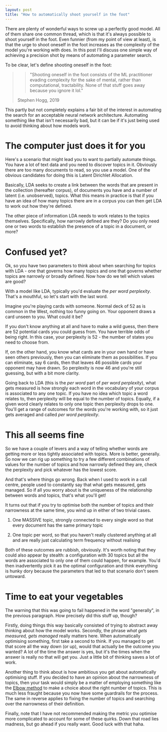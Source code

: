 ```yaml
---
layout: post
title: "How to automatically shoot yourself in the foot"
---
```


There are plenty of wonderful ways to screw up a perfectly good model. All of them share one common thread, which is that it's always possible to shoot yourself in the foot. Even funnier (from my point of view at least), is that the urge to shoot oneself in the foot increases as the complexity of the model you're working with does. In this post I'll discuss one simple way of achieving a precision shot by means of automating a parameter search.

To be clear, let's define shooting oneself in the foot:

> > "Shooting oneself in the foot consists of the ML practitioner evading complexity for the sake of mental, rather than computational, tractability. None of that stuff goes away because you ignore it lol." 
> 
> Stephen Hogg, 2019

This partly but not completely explains a fair bit of the interest in automating the search for an acceptable neural network architecture. Automating something like that isn't necessarily bad, but it can be if it's just being used to avoid thinking about how models work.

# The computer just does it for you

Here's a scenario that might lead you to want to partially automate things. You have a lot of text data and you need to discover topics in it. Obviously there are too many documents to read, so you use a model. One of the obvious candidates for doing this is Latent Dirichlet Allocation. 

Basically, LDA seeks to create a link between the words that are present in the collection (hereafter corpus), of documents you have and a number of latent (i.e. unobserved), topics. What this means in practice is that if you have an idea of how many topics there are in a corpus you can then get LDA to work out how they're defined.

The other piece of information LDA needs to work relates to the topics themselves. Specifically, how narrowly defined are they? Do you only need one or two words to establish the presence of a topic in a document, or more?

# Confused yet?

Ok, so you have two parameters to think about when searching for topics with LDA - one that governs how many topics and one that governs whether topics are narrowly or broadly defined. Now how do we tell which values are good?

With a model like LDA, typically you'd evaluate the _per word perplexity_. That's a mouthful, so let's start with the last word.

Imagine you're playing cards with someone. Normal deck of 52 as is common in the West, nothing too funny going on. Your opponent draws a card unseen to you. What could it be?

If you don't know anything at all and have to make a wild guess, then there are 52 potential cards you could guess from. You have terrible odds of being right. In this case, your perplexity is 52 - the number of states you need to choose from.

If, on the other hand, you know what cards are in your own hand or have seen others previously, then you can eliminate them as possibilities. If you can eliminate, say 6 cards, then that leaves 46 possible cards your opponent may have drawn. So perplexity is now 46 and you're still guessing, but with a bit more clarity.

Going back to LDA (this is the _per word_ part of _per word perplexity_), what gets measured is how strongly each word in the vocabulary of your corpus is associated to any one topic. If you have no idea which topic a word relates to, then perplexity will be equal to the number of topics. Equally, if a given word clearly relates to only one topic then perplexity drops to one. You'll get a range of outcomes for the words you're working with, so it just gets averaged and called _per word perplexity_.

# This all seems fine

So we have a couple of levers and a way of telling whether words are getting more or less tightly associated with topics. More is better, generally. So now we can rig up something to try a few different combinations of values for the number of topics and how narrowly defined they are, check the perplexity and pick whatever has the lowest score.

And that's where things go wrong. Back when I used to work in a call centre, people used to constantly say that what gets measured, gets managed. So if all you worry about is the uniqueness of the relationship between words and topics, that's what you'll get!

It turns out that if you try to optimise both the number of topics and their narrowness at the same time, you wind up in either of two trivial cases.

1) One MASSIVE topic, strongly connected to every single word so that every document has the same primary topic

2) One topic per word, so that you haven't really clustered anything at all and are really just calculating term frequency without realising

Both of these outcomes are rubbish, obviously. It's worth noting that they could also appear by stealth: a configuration with 30 topics but all the words are associated to only one of them could happen, for example. You'd then inadvertently pick it as the optimal configuration and think everything is hunky dory because the parameters that led to that scenario don't seem untoward.

# Time to eat your vegetables

The warning that this was going to fail happened in the word "generally", in the previous paragraph. How precisely did this stuff up, though?

Firstly, doing things this way basically consisted of trying to abstract away thinking about how the model works. Secondly, the phrase _what gets measured, gets managed_ really matters here. When automatically optimising something, first take a second to think. If you managed to get that score all the way down (or up), would that actually be the outcome you wanted? A lot of the time the answer is yes, but it's the times when the answer is really no that will get you. Just a little bit of thinking saves a lot of work.

Another thing to think about is how ambitious you get about automatically optimising stuff. If you decided to have an opinion about the narrowness of topics, then your task would simply be a matter of employing something like the [Elbow method](https://en.wikipedia.org/wiki/Elbow_method_(clustering)) to make a choice about the right number of topics. This is much less fraught because you now have some guardrails for the process. The same in reverse applies to fixing the number of topics and searching over the narrowness of their definition.

Finally, note that I have not recommended making the metric you optimise more complicated to account for some of these quirks. Down that road lies madness, but go ahead if you really want. Good luck with that haha.
